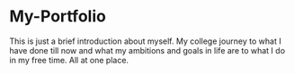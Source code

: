 # My-Portfolio

This is just a brief introduction about myself. My college journey to what I have done till now and what my ambitions and goals in life are to what I do in my free time. All at one place. 
